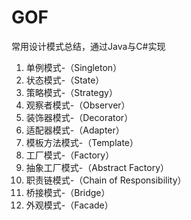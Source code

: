 # GOF
常用设计模式总结，通过Java与C#实现

1. 单例模式-（Singleton）
2. 状态模式-（State）
3. 策略模式-（Strategy）
4. 观察者模式-（Observer）
5. 装饰器模式-（Decorator）
6. 适配器模式-（Adapter）
7. 模板方法模式-（Template）
8. 工厂模式-（Factory）
9. 抽象工厂模式-（Abstract Factory）
10. 职责链模式-（Chain of Responsibility）
11. 桥接模式-（Bridge）
12. 外观模式-（Facade）
